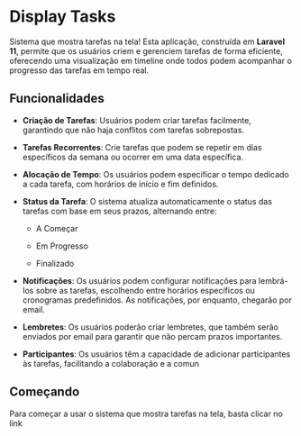 # Display Tasks


Sistema que mostra tarefas na tela! Esta aplicação, construída em **Laravel 11**, permite que os usuários criem e gerenciem tarefas de forma eficiente, oferecendo uma visualização em timeline onde todos podem acompanhar o progresso das tarefas em tempo real.

## Funcionalidades

- **Criação de Tarefas**: Usuários podem criar tarefas facilmente, garantindo que não haja conflitos com tarefas sobrepostas.

- **Tarefas Recorrentes**: Crie tarefas que podem se repetir em dias específicos da semana ou ocorrer em uma data específica.

- **Alocação de Tempo**: Os usuários podem especificar o tempo dedicado a cada tarefa, com horários de início e fim definidos.

- **Status da Tarefa**: O sistema atualiza automaticamente o status das tarefas com base em seus prazos, alternando entre:
  
  - A Começar
  
  - Em Progresso
  
  - Finalizado
  
- **Notificações**: Os usuários podem configurar notificações para lembrá-los sobre as tarefas, escolhendo entre horários específicos ou cronogramas predefinidos. As notificações, por enquanto, chegarão por email.

- **Lembretes**: Os usuários poderão criar lembretes, que também serão enviados por email para garantir que não percam prazos importantes.

- **Participantes**: Os usuários têm a capacidade de adicionar participantes às tarefas, facilitando a colaboração e a comun


## Começando

Para começar a usar o sistema que mostra tarefas na tela, basta clicar no link

